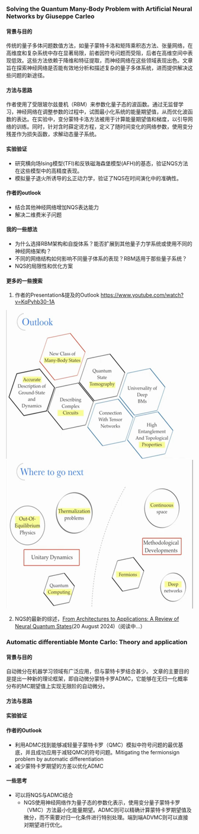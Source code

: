 ### Solving the Quantum Many-Body Problem with Artificial Neural Networks by Giuseppe Carleo

#### 背景与目的
传统的量子多体问题数值方法，如量子蒙特卡洛和矩阵乘积态方法、张量网络，在高维度和复杂系统中存在显著局限，前者因符号问题而受阻，后者在高维空间中表现低效。这些方法依赖于降维和特征提取，而神经网络在这些领域表现出色。文章旨在探索神经网络是否能有效地分析和描述复杂的量子多体系统，进而提供解决这些问题的新途径。

#### 方法与思路
作者使用了受限玻尔兹曼机（RBM）来参数化量子态的波函数。通过无监督学习，神经网络在调整参数的过程中，试图最小化系统的能量期望值，从而优化波函数的表达。在实验中，变分蒙特卡洛方法被用于计算能量期望值和梯度，以引导网络的训练。同时，针对含时薛定谔方程，定义了随时间变化的网络参数，使用变分残差作为损失函数，求解动态量子系统。

#### 实验验证
- 研究横向场Ising模型(TFI)和反铁磁海森堡模型(AFH)的基态，验证NQS方法在这些模型中的高精度表现。
- 模拟量子退火所诱导的幺正动力学，验证了NQS在时间演化中的准确性。

#### 作者的outlook

- 结合其他神经网络增加NQS表达能力
- 解决二维费米子问题

#### 我的一些想法
- 为什么选择RBM架构和自旋体系？能否扩展到其他量子力学系统或使用不同的神经网络架构？
- 不同的网络结构如何影响不同量子体系的表现？RBM适用于那些量子系统？
- NQS的局限性和优化方案

#### 更多的一些搜索
1. 作者的Presentation&提及的Outlook https://www.youtube.com/watch?v=KqPyhb30-1A
<div style="text-align: center;">
<img src="./outlook.jpg" alt="description" height="400">
<img src="./outlook1.jpg" alt="description" height="400">
</div>

2. NQS的最新的综述，[From Architectures to Applications: A Review of Neural Quantum States](https://iopscience.iop.org/article/10.1088/2058-9565/ad7168/meta)(20 August 2024)（阅读中…）

### Automatic differentiable Monte Carlo: Theory and application

#### 背景与目的
自动微分在机器学习领域有广泛应用，但与蒙特卡罗结合甚少。
文章的主要目的是提出一种新的理论框架，即自动微分蒙特卡罗ADMC，它能够在无归一化概率分布的MC期望值上实现无限阶的自动微分。

#### 方法与思路

#### 实验验证

#### 作者的Outlook 
- 利用ADMC找到能够减轻量子蒙特卡罗（QMC）模拟中符号问题的最优基底，并且成功应用于减轻QMC的符号问题。Mitigating the fermionsign problem by automatic differentiation
- 减少蒙特卡罗期望的方差以优化ADMC

#### 一些思考
- 可以将NQS与ADMC结合
	- NQS使用神经网络作为量子态的参数化表示，使用变分量子蒙特卡罗（VMC）方法最小化能量期望。ADMC则可以精确计算蒙特卡罗期望值及微分，而不需要对归一化条件进行特别处理。端到端ADVMC则可以直接对期望进行优化。
